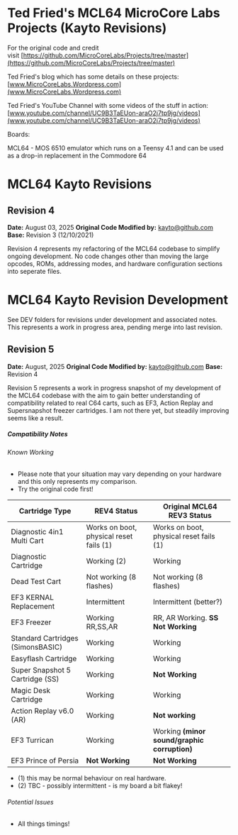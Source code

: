 # Ted Fried's MCL64 MicroCore Labs Projects (Kayto Revisions)

For the original code and credit visit [https://github.com/MicroCoreLabs/Projects/tree/master](https://github.com/MicroCoreLabs/Projects/tree/master)

Ted Fried's blog which has some details on these projects: [www.MicroCoreLabs.Wordpress.com](www.MicroCoreLabs.Wordpress.com)

Ted Fried's YouTube Channel with some videos of the stuff in action: [www.youtube.com/channel/UC9B3TaEUon-araO2j7tp9jg/videos](www.youtube.com/channel/UC9B3TaEUon-araO2j7tp9jg/videos)

Boards:

MCL64 - MOS 6510 emulator which runs on a Teensy 4.1 and can be used as a drop-in replacement in the Commodore 64

# MCL64 Kayto Revisions
## Revision 4
**Date:** August 03, 2025
**Original Code Modified by:** kayto@github.com
**Base:** Revision 3 (12/10/2021)

Revision 4 represents my refactoring of the MCL64 codebase to simplify ongoing development. No code changes other than moving the large opcodes, ROMs, addressing modes, and hardware configuration sections into seperate files.

# MCL64 Kayto Revision Development

See DEV folders for revisions under development and associated notes. This represents a work in progress area, pending merge into last revision.

## Revision 5

**Date:** August, 2025
**Original Code Modified by:** kayto@github.com
**Base:** Revision 4 

Revision 5 represents a work in progress snapshot of my development of the MCL64 codebase with the aim to gain better understanding of compatibility related to real C64 carts, such as EF3, Action Replay and Supersnapshot freezer cartridges. I am not there yet, but steadily improving seems like a result.

##### Compatibility Notes

###### Known Working

- Please note that your situation may vary depending on your hardware and this only represents my comparison. 
- Try the original code first!


| Cartridge Type | REV4 Status | Original MCL64 REV3 Status |
|----------------|-------------|-------------|
| Diagnostic 4in1 Multi Cart | Works on boot, physical reset fails (1) | Works on boot, physical reset fails (1) |
| Diagnostic Cartridge | Working (2) | Working |
| Dead Test Cart | Not working (8 flashes) | Not working (8 flashes) |
| EF3 KERNAL Replacement | Intermittent | Intermittent (better?) |
| EF3 Freezer | Working RR,SS,AR | RR, AR Working.   **SS Not Working** |
| Standard Cartridges (SimonsBASIC) | Working | Working |
| Easyflash Cartridge | Working | Working |
| Super Snapshot 5 Cartridge (SS) | Working | **Not Working** |
| Magic Desk Cartridge | Working | Working |
| Action Replay v6.0 (AR) | Working | **Not working** |
| EF3 Turrican | Working | Working **(minor sound/graphic corruption)** |
| EF3 Prince of Persia | **Not Working** | **Not Working** |


* (1) this may be normal behaviour on real hardware.
* (2) TBC - possibly intermittent - is my board a bit flakey!

###### Potential Issues

* All things timings!
